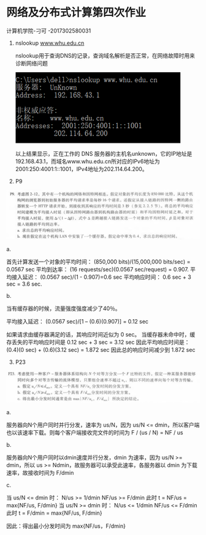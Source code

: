 # 网络及分布式计算第四次作业

计算机学院-刁可 -2017302580031

1. nslookup www.whu.edu.cn

   nslookup用于查询DNS的记录，查询域名解析是否正常，在网络故障时用来诊断网络问题

   ![image-20200325081838198](网络及分布式计算第四次作业.assets/image-20200325081838198.png)

   以上结果显示，正在工作的 DNS 服务器的主机名unknown，它的IP地址是192.168.43.1，而域名www.whu.edu.cn所对应的IPv6地址为2001:250:4001:1::1001，IPv4地址为202.114.64.200。

2.  P9

   ![image-20200325083543779](网络及分布式计算第四次作业.assets/image-20200325083543779.png)

   a. 

   首先计算发送一个对象的平均时间：
   (850,000 bits)/(15,000,000 bits/sec) = 0.0567 sec
   平均到达率：
   (16 requests/sec)(0.0567 sec/request) = 0.907.
   平均接入延迟：
   (0.0567 sec)/(1 - 0.907)=0.6 sec
   平均响应时间：
   0.6 sec + 3 sec = 3.6 sec.

   b.

   当有缓存器的时候，流量强度强度减少了40％。

   平均接入延迟：
   (0.0567 sec)/[1 – (0.6)(0.907)] = 0.12 sec

   如果请求由缓存器满足的话，其响应时间近似为 0 sec。
   当缓存器未命中时，缓存丢失的平均响应时间是 0.12 sec + 3 sec = 3.12 sec
   因此平均响应时间是：(0.4)(0 sec) + (0.6)(3.12 sec) = 1.872 sec
   因此总的响应时间减少到 1.872 sec

3.  P23

   ![image-20200325084418216](网络及分布式计算第四次作业.assets/image-20200325084418216.png)

   a.
   
   服务器向N个用户同时并行分发，速率为 us/N，因为 us/N <= dmin，所以客户端也以该速率下载。则每个客户端接收完文件的时间为 F / (us / N) = NF / us

   b.
   
   服务器向N个用户同时以dmin速度并行分发，dmin 为速率，因为 us/N >= dmin，所以 us >= Ndmin，故服务器可以承受此速率，各服务器以 dmin 为下载速率，故接收时间为 F/dmin

   c.
   
   当 us/N <= dmin 时：
           N/us >= 1/dmin
           NF/us >= F/dmin
           此时 t = NF/us = max{NF/us, F/dmin}
   当 us/N >= dmin 时：
           N/us <= 1/dmin
           NF/us <= F/dmin
           此时 t = F/dmin = max{NF/us, F/dmin}

   因此：得出最小分发时间为 max{NF/us，F/dmin}
   
